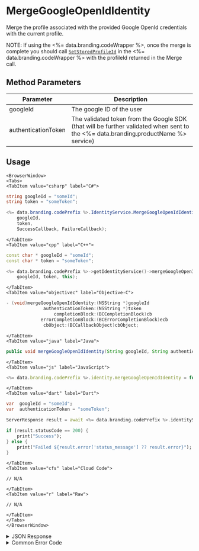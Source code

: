# MergeGoogleOpenIdIdentity

Merge the profile associated with the provided Google OpenId credentials with the current profile.

NOTE: If using the <%= data.branding.codeWrapper %>, once the merge is complete you should call [<code>SetStoredProfileId</code>](/api/wrapper/setstoredprofileid) in the <%= data.branding.codeWrapper %> with the profileId returned in the Merge call.

<PartialServop service_name="identity" operation_name="MERGE" />

## Method Parameters

| Parameter           | Description                                                                                                                        |
| ------------------- | ---------------------------------------------------------------------------------------------------------------------------------- |
| googleId            | The google ID of the user                                                                                                          |
| authenticationToken | The validated token from the Google SDK (that will be further validated when sent to the <%= data.branding.productName %> service) |

## Usage

```mdx-code-block
<BrowserWindow>
<Tabs>
<TabItem value="csharp" label="C#">
```

```csharp
string googleId = "someId";
string token = "someToken";

<%= data.branding.codePrefix %>.IdentityService.MergeGoogleOpenIdIdentity(
    googleId,
    token,
    SuccessCallback, FailureCallback);
```

```mdx-code-block
</TabItem>
<TabItem value="cpp" label="C++">
```

```cpp
const char * googleId = "someId";
const char * token = "someToken";

<%= data.branding.codePrefix %>->getIdentityService()->mergeGoogleOpenIdIdentity(
    googleId, token, this);
```

```mdx-code-block
</TabItem>
<TabItem value="objectivec" label="Objective-C">
```

```objectivec
- (void)mergeGoogleOpenIdIdentity:(NSString *)googleId
              authenticationToken:(NSString *)token
                  completionBlock:(BCCompletionBlock)cb
             errorCompletionBlock:(BCErrorCompletionBlock)ecb
              cbObject:(BCCallbackObject)cbObject;
```

```mdx-code-block
</TabItem>
<TabItem value="java" label="Java">
```

```java
public void mergeGoogleOpenIdIdentity(String googleId, String authenticationToken, IServerCallback callback)
```

```mdx-code-block
</TabItem>
<TabItem value="js" label="JavaScript">
```

```javascript
<%= data.branding.codePrefix %>.identity.mergeGoogleOpenIdIdentity = function(googleId, authenticationToken, callback)
```

```mdx-code-block
</TabItem>
<TabItem value="dart" label="Dart">
```

```dart
var  googleId = "someId";
var  authenticationToken = "someToken";

ServerResponse result = await <%= data.branding.codePrefix %>.identityService.mergeGoogleOpenIdIdentity(googleId:googleId, authenticationToken:authenticationToken);

if (result.statusCode == 200) {
    print("Success");
} else {
    print("Failed ${result.error['status_message'] ?? result.error}");
}
```

```mdx-code-block
</TabItem>
<TabItem value="cfs" label="Cloud Code">
```

```cfscript
// N/A
```

```mdx-code-block
</TabItem>
<TabItem value="r" label="Raw">
```

```cfscript
// N/A
```

```mdx-code-block
</TabItem>
</Tabs>
</BrowserWindow>
```

<details>
<summary>JSON Response</summary>

```json
{
    "data": {
        "profileId": "f94f7e2d-3cdd-4fd6-9c28-392f7875e9df"
    },
    "status": 200
}
```

</details>

<details>
<summary>Common Error Code</summary>

### Status Codes

| Code  | Name                    | Description                                                                                                                                             |
| ----- | ----------------------- | ------------------------------------------------------------------------------------------------------------------------------------------------------- |
| 40211 | DUPLICATE_IDENTITY_TYPE | Returned when trying to attach an identity type that already exists for that profile. For instance you can have only one Google identity for a profile. |

</details>
